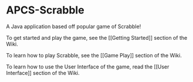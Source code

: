 APCS-Scrabble
=============

A Java application based off popular game of Scrabble!

To get started and play the game, see the [[Getting Started]] section of the Wiki.

To learn how to play Scrabble, see the [[Game Play]] section of the Wiki.

To learn how to use the User Interface of the game, read the [[User Interface]] section of the Wiki.
